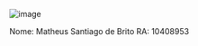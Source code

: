 ![image](https://github.com/matheus-sdb/Sistemas-OP/assets/160658617/3ec4b40e-be59-46f6-8283-35834fd37a62)

Nome: Matheus Santiago de Brito
RA: 10408953
